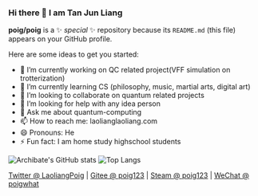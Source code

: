 ### Hi there 👋 I am Tan Jun Liang
**poig/poig** is a ✨ _special_ ✨ repository because its `README.md` (this file) appears on your GitHub profile.

Here are some ideas to get you started:

- 🔭 I’m currently working on QC related project(VFF simulation on trotterization)
- 🌱 I’m currently learning CS (philosophy, music, martial arts, digital art)
- 👯 I’m looking to collaborate on quantum related projects
- 🤔 I’m looking for help with any idea person
- 💬 Ask me about quantum-computing
- 📫 How to reach me: laolianglaoliang.com 
- 😄 Pronouns: He
- ⚡ Fun fact: I am home study highschool students

![Archibate's GitHub stats](https://github-readme-stats.vercel.app/api?username=poig&count_private=true&theme=dark)
![Top Langs](https://github-readme-stats.vercel.app/api/top-langs?username=poig&layout=compact&count_private=true&theme=dark)

[Twitter @ LaoliangPoig](https://twitter.com/LaoliangPoig) | [Gitee @ poig123](https://gitee.com/poig123) | [Steam @ poig123](https://steamcommunity.com/id/poig123) | [WeChat @ poigwhat](/)
<!--
**poig/poig** is a ✨ _special_ ✨ repository because its `README.md` (this file) appears on your GitHub profile.

Here are some ideas to get you started:

- 🔭 I’m currently working on ...
- 🌱 I’m currently learning ...
- 👯 I’m looking to collaborate on ...
- 🤔 I’m looking for help with ...
- 💬 Ask me about ...
- 📫 How to reach me: ...
- 😄 Pronouns: ...
- ⚡ Fun fact: ...
-->
